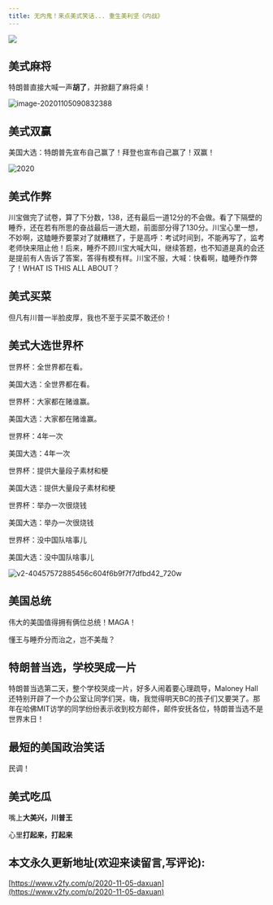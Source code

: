 ```yaml
---
title: 无内鬼！来点美式笑话... 重生美利坚《内战》
---
```


![](https://www.v2fy.com/asset/0i/jikemiji/jikemiji-md/2020-11-05-daxuan.assets/1055432A6-11.png)


## 美式麻将

特朗普直接大喊一声**胡了**，并掀翻了麻将桌！

![image-20201105090832388](https://www.v2fy.com/asset/0i/jikemiji/jikemiji-md/2020-11-05-daxuan.assets/image-20201105090832388.png)

## 美式双赢

美国大选：特朗普先宣布自己赢了！拜登也宣布自己赢了！双赢！

![2020](https://www.v2fy.com/asset/0i/jikemiji/jikemiji-md/2020-11-05-daxuan.assets/2020.png)

## 美式作弊

川宝做完了试卷，算了下分数，138，还有最后一道12分的不会做。看了下隔壁的睡乔，还在若有所思的奋战最后一道大题，前面部分得了130分。川宝心里一想，不妙啊，这瞌睡乔要蒙对了就糟糕了，于是高呼：考试时间到，不能再写了，监考老师快来阻止他！后来，睡乔不顾川宝大喊大叫，继续答题，也不知道是真的会还是提前有人告诉了答案，答得有模有样。川宝不服，大喊：快看啊，瞌睡乔作弊了！WHAT IS THIS ALL ABOUT？

## 美式买菜

但凡有川普一半脸皮厚，我也不至于买菜不敢还价！

## 美式大选世界杯

世界杯：全世界都在看。

美国大选：全世界都在看。

世界杯：大家都在赌谁赢。

美国大选：大家都在赌谁赢。

世界杯：4年一次

美国大选：4年一次

世界杯：提供大量段子素材和梗

美国大选：提供大量段子素材和梗

世界杯：举办一次很烧钱

美国大选：举办一次很烧钱

世界杯：没中国队啥事儿

美国大选：没中国队啥事儿

![v2-40457572885456c604f6b9f7f7dfbd42_720w](https://www.v2fy.com/asset/0i/jikemiji/jikemiji-md/2020-11-05-daxuan.assets/v2-40457572885456c604f6b9f7f7dfbd42_720w.png)

## 美国总统

伟大的美国值得拥有俩位总统！MAGA！

懂王与睡乔分而治之，岂不美哉？

## 特朗普当选，学校哭成一片

特朗普当选第二天，整个学校哭成一片，好多人闹着要心理疏导，Maloney Hall还特别开辟了一个办公室让同学们哭，嗨，我觉得明天BC的孩子们又要哭了。那年在哈佛MIT访学的同学纷纷表示收到校方邮件，邮件安抚各位，特朗普当选不是世界末日！



## 最短的美国政治笑话

民调！



## 美式吃瓜



嘴上**大美兴，川普王**

心里**打起来，打起来**




## 本文永久更新地址(欢迎来读留言,写评论):

[https://www.v2fy.com/p/2020-11-05-daxuan](https://www.v2fy.com/p/2020-11-05-daxuan)
